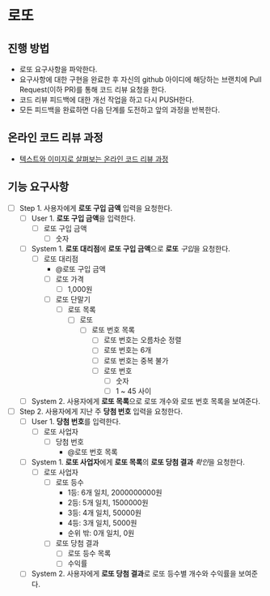 # 로또

## 진행 방법

* 로또 요구사항을 파악한다.
* 요구사항에 대한 구현을 완료한 후 자신의 github 아이디에 해당하는 브랜치에 Pull Request(이하 PR)를 통해 코드 리뷰 요청을 한다.
* 코드 리뷰 피드백에 대한 개선 작업을 하고 다시 PUSH한다.
* 모든 피드백을 완료하면 다음 단계를 도전하고 앞의 과정을 반복한다.

## 온라인 코드 리뷰 과정

* [텍스트와 이미지로 살펴보는 온라인 코드 리뷰 과정](https://github.com/next-step/nextstep-docs/tree/master/codereview)

## 기능 요구사항

* [ ] Step 1. 사용자에게 **로또 구입 금액** 입력을 요청한다.
    * [ ] User 1. **로또 구입 금액**을 입력한다.
        * [ ] 로또 구입 금액
            * [ ] 숫자
    * [ ] System 1. **로또 대리점**에 **로또 구입 금액**으로 **로또** *구입*을 요청한다.
        * [ ] 로또 대리점
            * @로또 구입 금액
            * [ ] 로또 가격
                * [ ] 1,000원
            * [ ] 로또 단말기
                * [ ] 로또 목록
                    * [ ] 로또
                        * [ ] 로또 번호 목록
                            * [ ] 로또 번호는 오름차순 정렬
                            * [ ] 로또 번호는 6개
                            * [ ] 로또 번호는 중복 불가
                            * [ ] 로또 번호
                                * [ ] 숫자
                                * [ ] 1 ~ 45 사이
    * [ ] System 2. 사용자에게 **로또 목록**으로 로또 개수와 로또 번호 목록을 보여준다.
* [ ] Step 2. 사용자에게 지난 주 **당첨 번호** 입력을 요청한다.
    * [ ] User 1. **당첨 번호**를 입력한다.
        * [ ] 로또 사업자
            * [ ] 당첨 번호
                * @로또 번호 목록
    * [ ] System 1. **로또 사업자**에게 **로또 목록**의 **로또 당첨 결과** *확인*을 요청한다.
        * [ ] 로또 사업자
            * [ ] 로또 등수
                * 1등: 6개 일치, 2000000000원
                * 2등: 5개 일치, 1500000원
                * 3등: 4개 일치, 50000원
                * 4등: 3개 일치, 5000원
                * 순위 밖: 0개 일치, 0원
            * [ ] 로또 당첨 결과
                * [ ] 로또 등수 목록
                * [ ] 수익률
    * [ ] System 2. 사용자에게 **로또 당첨 결과**로 로또 등수별 개수와 수익률을 보여준다.
